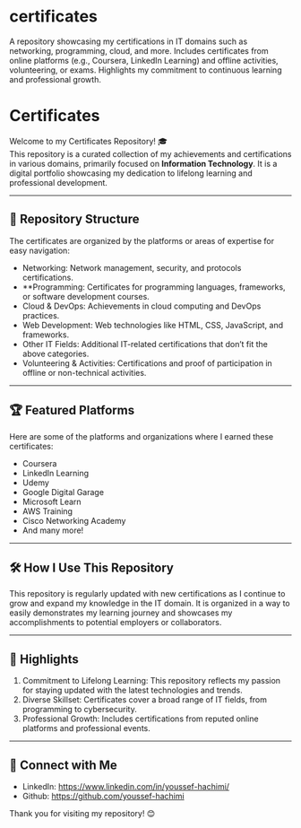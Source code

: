 # certificates
A repository showcasing my certifications in IT domains such as networking, programming, cloud, and more. Includes certificates from online platforms (e.g., Coursera, LinkedIn Learning) and offline activities, volunteering, or exams. Highlights my commitment to continuous learning and professional growth.

# Certificates

Welcome to my Certificates Repository! 🎓  
This repository is a curated collection of my achievements and certifications in various domains, primarily focused on **Information Technology**. It is a digital portfolio showcasing my dedication to lifelong learning and professional development.

---

## 📂 Repository Structure

The certificates are organized by the platforms or areas of expertise for easy navigation:

- Networking: Network management, security, and protocols certifications.
- **Programming: Certificates for programming languages, frameworks, or software development courses.
- Cloud & DevOps: Achievements in cloud computing and DevOps practices.
- Web Development: Web technologies like HTML, CSS, JavaScript, and frameworks.
- Other IT Fields: Additional IT-related certifications that don’t fit the above categories.
- Volunteering & Activities: Certifications and proof of participation in offline or non-technical activities.

---

## 🏆 Featured Platforms

Here are some of the platforms and organizations where I earned these certificates:

- Coursera
- LinkedIn Learning
- Udemy
- Google Digital Garage
- Microsoft Learn
- AWS Training
- Cisco Networking Academy
- And many more!

---

## 🛠️ How I Use This Repository

This repository is regularly updated with new certifications as I continue to grow and expand my knowledge in the IT domain. It is organized in a way to easily demonstrates my learning journey and showcases my accomplishments to potential employers or collaborators.

---

## 🌟 Highlights

1. Commitment to Lifelong Learning: This repository reflects my passion for staying updated with the latest technologies and trends.
2. Diverse Skillset: Certificates cover a broad range of IT fields, from programming to cybersecurity.
3. Professional Growth: Includes certifications from reputed online platforms and professional events.

---

## 🤝 Connect with Me


- LinkedIn: https://www.linkedin.com/in/youssef-hachimi/
- Github: https://github.com/youssef-hachimi

Thank you for visiting my repository! 😊

